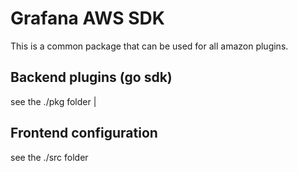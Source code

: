 # Grafana AWS SDK

This is a common package that can be used for all amazon plugins.


## Backend plugins (go sdk)

see the ./pkg folder
                                                          |

## Frontend configuration

see the ./src folder

